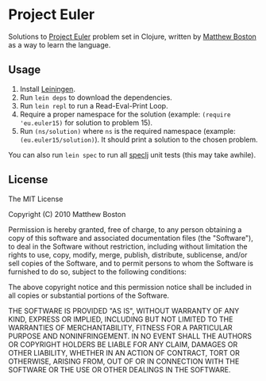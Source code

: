 # Project Euler

Solutions to [Project Euler](http://projecteuler.net/) problem set in Clojure, written by [Matthew Boston](http://matthewboston.com/) as a way to learn the language.

## Usage

1. Install [Leiningen](https://github.com/technomancy/leiningen).
2. Run `lein deps` to download the dependencies.
3. Run `lein repl` to run a Read-Eval-Print Loop.
4. Require a proper namespace for the solution (example: `(require 'eu.euler15)` for solution to problem 15).
5. Run `(ns/solution)` where `ns` is the required namespace (example: `(eu.euler15/solution)`). It should print a solution to the chosen problem.

You can also run `lein spec` to run all [speclj](https://github.com/slagyr/speclj) unit tests (this may take awhile).

## License

The MIT License

Copyright (C) 2010 Matthew Boston

Permission is hereby granted, free of charge, to any person obtaining a copy of this software and associated documentation files (the "Software"), to deal in the Software without restriction, including without limitation the rights to use, copy, modify, merge, publish, distribute, sublicense, and/or sell copies of the Software, and to permit persons to whom the Software is furnished to do so, subject to the following conditions:

The above copyright notice and this permission notice shall be included in all copies or substantial portions of the Software.

THE SOFTWARE IS PROVIDED "AS IS", WITHOUT WARRANTY OF ANY KIND, EXPRESS OR IMPLIED, INCLUDING BUT NOT LIMITED TO THE WARRANTIES OF MERCHANTABILITY, FITNESS FOR A PARTICULAR PURPOSE AND NONINFRINGEMENT. IN NO EVENT SHALL THE AUTHORS OR COPYRIGHT HOLDERS BE LIABLE FOR ANY CLAIM, DAMAGES OR OTHER LIABILITY, WHETHER IN AN ACTION OF CONTRACT, TORT OR OTHERWISE, ARISING FROM, OUT OF OR IN CONNECTION WITH THE SOFTWARE OR THE USE OR OTHER DEALINGS IN THE SOFTWARE.

